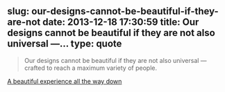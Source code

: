 slug: our-designs-cannot-be-beautiful-if-they-are-not
date: 2013-12-18 17:30:59
title: Our designs cannot be beautiful if they are not also universal —...
type: quote
---

> Our designs cannot be beautiful if they are not also universal — crafted to reach a maximum variety of people.

[A beautiful experience all the way down](http://www.niemanlab.org/2013/12/a-beautiful-experience-all-the-way-down/)
